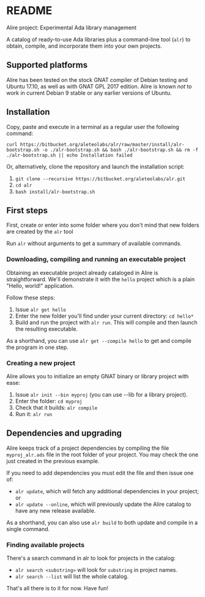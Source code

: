 # README #
Alire project: Experimental Ada library management

A catalog of ready-to-use Ada libraries plus a command-line tool (`alr`) to obtain, compile, and incorporate them into your own projects.

## Supported platforms ##
Alire has been tested on the stock GNAT compiler of Debian testing and Ubuntu 17.10, as well as with GNAT GPL 2017 edition.
Alire is known _not_ to work in current Debian 9 stable or any earlier versions of Ubuntu.

## Installation ##
Copy, paste and execute in a terminal as a regular user the following command:

    curl https://bitbucket.org/aleteolabs/alr/raw/master/install/alr-bootstrap.sh -o ./alr-bootstrap.sh && bash ./alr-bootstrap.sh && rm -f ./alr-bootstrap.sh || echo Installation failed

Or, alternatively, clone the repository and launch the installation script:

1. `git clone --recursive https://bitbucket.org/aleteolabs/alr.git`
2. `cd alr`
3. `bash install/alr-bootstrap.sh`
    
## First steps ##
First, create or enter into some folder where you don't mind that new folders are created by the `alr` tool

Run `alr` without arguments to get a summary of available commands.

### Downloading, compiling and running an executable project ###
Obtaining an executable project already cataloged in Alire is straightforward. We'll demonstrate it with the `hello` project which is a plain "Hello, world!" application.

Follow these steps:

1. Issue `alr get hello`
2. Enter the new folder you'll find under your current directory: `cd hello*`
3. Build and run the project with `alr run`. This will compile and then launch the resulting executable.

As a shorthand, you can use `alr get --compile hello` to get and compile the program in one step.

### Creating a new project ###
Alire allows you to initialize an empty GNAT binary or library project with ease:

1. Issue `alr init --bin myproj` (you can use --lib for a library project).
2. Enter the folder: `cd myproj`
3. Check that it builds: `alr compile`
4. Run it: `alr run`

## Dependencies and upgrading ##
Alire keeps track of a project dependencies by compiling the file `myproj_alr.ads` file in the root folder of your project. You may check the one just created in the previous example.

If you need to add dependencies you must edit the file and then issue one of:

* `alr update`, which will fetch any additional dependencies in your project; or
* `alr update --online`, which will previously update the Alire catalog to have any new release available.

As a shorthand, you can also use `alr build` to both update and compile in a single command.

### Finding available projects ###
There's a search command in alr to look for projects in the catalog:

* `alr search <substring>` will look for `substring` in project names.
* `alr search --list` will list the whole catalog.

That's all there is to it for now. Have fun! 
